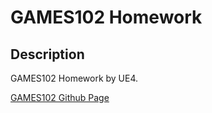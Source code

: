 # GAMES102 Homework

## Description

GAMES102 Homework by UE4.

[GAMES102 Github Page](https://github.com/Ubpa/GAMES102)

